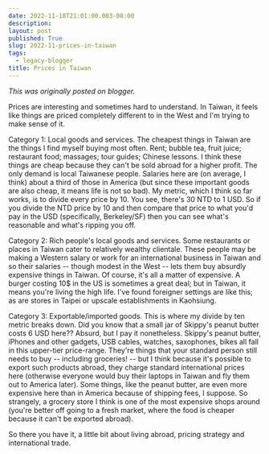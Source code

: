 ```yaml
---
date: 2022-11-18T21:01:00.003-08:00
description: 
layout: post
published: True
slug: 2022-11-prices-in-taiwan
tags:
  - legacy-blogger
title: Prices in Taiwan
---
```


*This was originally posted on blogger.*

Prices are interesting and sometimes hard to understand. In Taiwan, it feels like things are priced completely different to in the West and I'm trying to make sense of it.

Category 1: Local goods and services. The cheapest things in Taiwan are the things I find myself buying most often. Rent; bubble tea, fruit juice; restaurant food; massages; tour guides; Chinese lessons. I think these things are cheap because they can't be sold abroad for a higher profit. The only demand is local Taiwanese people. Salaries here are (on average, I think) about a third of those in America (but since these important goods are also cheap, it means life is not so bad). My metric, which I think so far works, is to divide every price by 10. You see, there's 30 NTD to 1 USD. So if you divide the NTD price by 10 and then compare that price to what you'd pay in the USD (specifically, Berkeley/SF) then you can see what's reasonable and what's ripping you off.

Category 2: Rich people's local goods and services. Some restaurants or places in Taiwan cater to relatively wealthy clientale. These people may be making a Western salary or work for an international business in Taiwan and so their salaries -- though modest in the West -- lets them buy absurdly expensive things in Taiwan. Of course, it's all a matter of expensive. A burger costing 10$ in the US is sometimes a great deal; but in Taiwan, it means you're living the high life. I've found foreigner settings are like this; as are stores in Taipei or upscale establishments in Kaohsiung.

Category 3: Exportable/imported goods. This is where my divide by ten metric breaks down. Did you know that a small jar of Skippy's peanut butter costs 6 USD here?? Absurd, but I pay it nonetheless. Skippy's peanut butter, iPhones and other gadgets, USB cables, watches, saxophones, bikes all fall in this upper-tier price-range. They're things that your standard person still needs to buy -- including groceries! -- but I think because it's possible to export such products abroad, they charge standard international prices here (otherwise everyone would buy their laptops in Taiwan and fly them out to America later). Some things, like the peanut butter, are even more expensive here than in America because of shipping fees, I suppose. So strangely, a grocery store I think is one of the most expensive shops around (you're better off going to a fresh market, where the food is cheaper because it can't be exported abroad).

So there you have it, a little bit about living abroad, pricing strategy and international trade.  


